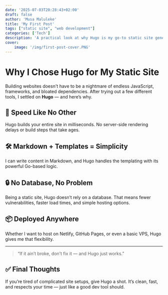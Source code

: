 ```yaml
---
date: '2025-07-03T20:28:43+02:00'
draft: false
author: 'Musa Maluleke'
title: 'My First Post'
tags: ["static site", "web development"]
categories: ['Tech']
description: 'A practical look at why Hugo is my go-to static site generator for blazing-fast websites.'
cover:
    image: '/img/first-post-cover.PNG'
---
```


# Why I Chose Hugo for My Static Site

Building websites doesn't have to be a nightmare of endless JavaScript, frameworks, and bloated dependencies. After trying out a few different tools, I settled on **Hugo** — and here’s why.

## 🚀 Speed Like No Other

Hugo builds your entire site in milliseconds. No server-side rendering delays or build steps that take ages.

## 🛠️ Markdown + Templates = Simplicity

I can write content in Markdown, and Hugo handles the templating with its powerful Go-based logic.

## 🔒 No Database, No Problem

Being a static site, Hugo doesn’t rely on a database. That means fewer vulnerabilities, faster load times, and simple hosting options.

## 📦 Deployed Anywhere

Whether I want to host on Netlify, GitHub Pages, or even a basic VPS, Hugo gives me that flexibility.

---

> “If it ain’t broke, don’t fix it — and Hugo just works.”

## ✅ Final Thoughts

If you’re tired of complicated site setups, give Hugo a shot. It’s clean, fast, and respects your time — just like a good dev tool should.
